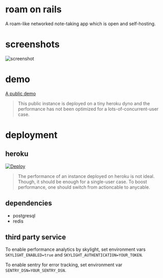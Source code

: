 # roam on rails

A roam-like networked note-taking app which is open and self-hosting.

# screenshots

![screenshot](screenshots/v0.gif?raw=true "screenshot")

# demo

<a href="https://roam-on-rails-demo.herokuapp.com/notes/welcome" target="_blank">A public demo</a>

> This public instance is deployed on a tiny heroku dyno and the performance has not been optimized for a lots-of-concurrent-user case.

# deployment

## heroku

[![Deploy](https://www.herokucdn.com/deploy/button.svg)](https://heroku.com/deploy)

> The performance of an instance deployed on heroku is not ideal. Though, it should be enough for a single-user case. To boost performance, one should switch from actioncable to anycable.

## dependencies

- postgresql
- redis

## third party service

To enable performance analytics by skylight, set environment vars `SKYLIGHT_ENABLED=true` and `SKYLIGHT_AUTHENTICATION=YOUR_TOKEN`.

To enable sentry for error tracking, set environment var `SENTRY_DSN=YOUR_SENTRY_DSN`.
